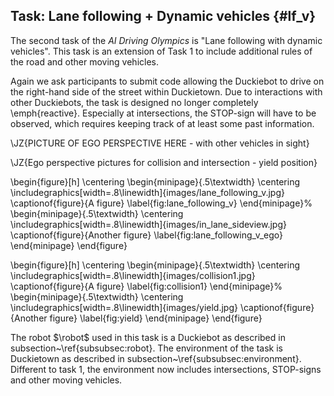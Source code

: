 ## Task: Lane following + Dynamic vehicles {#lf_v}

The second task of the *AI Driving Olympics* is "Lane following with dynamic vehicles".
This task is an extension of Task 1 to include additional rules of the road and other moving vehicles.

Again we ask participants to submit code allowing the Duckiebot to drive on the right-hand side of the street within Duckietown. Due to interactions with other Duckiebots, the task is designed no longer completely \emph{reactive}. Especially at intersections, the STOP-sign will have to be observed, which requires keeping track of at least some past information.

\JZ{PICTURE OF EGO PERSPECTIVE HERE - with other vehicles in sight}

\JZ{Ego perspective pictures for collision and intersection - yield position}

\begin{figure}[h]
\centering
\begin{minipage}{.5\textwidth}
  \centering
  \includegraphics[width=.8\linewidth]{images/lane_following_v.jpg}
  \captionof{figure}{A figure}
  \label{fig:lane_following_v}
\end{minipage}%
\begin{minipage}{.5\textwidth}
  \centering
  \includegraphics[width=.8\linewidth]{images/in_lane_sideview.jpg}
  \captionof{figure}{Another figure}
  \label{fig:lane_following_v_ego}
\end{minipage}
\end{figure}


\begin{figure}[h]
\centering
\begin{minipage}{.5\textwidth}
  \centering
  \includegraphics[width=.8\linewidth]{images/collision1.jpg}
  \captionof{figure}{A figure}
  \label{fig:collision1}
\end{minipage}%
\begin{minipage}{.5\textwidth}
  \centering
  \includegraphics[width=.8\linewidth]{images/yield.jpg}
  \captionof{figure}{Another figure}
  \label{fig:yield}
\end{minipage}
\end{figure}


The robot $\robot$ used in this task is a Duckiebot as described in subsection~\ref{subsubsec:robot}. The environment of the task is Duckietown as described in subsection~\ref{subsubsec:environment}. Different to task 1, the environment now includes intersections, STOP-signs and other moving vehicles.
